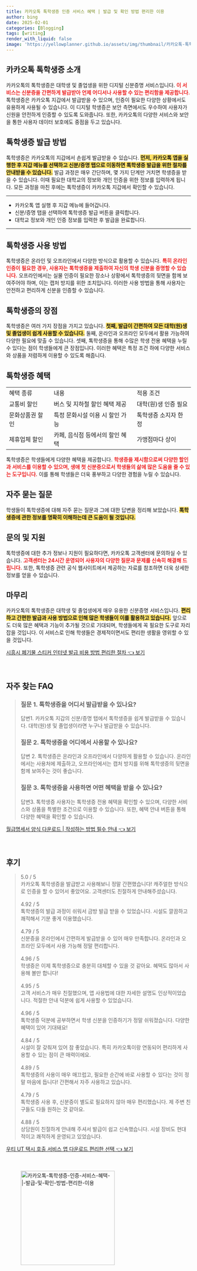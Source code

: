 ```yaml
---
title: 카카오톡 톡학생증 인증 서비스 혜택 | 발급 및 확인 방법 편리한 이용
author: bing
date: 2025-02-01
categories: [Blogging]
tags: [writing]
render_with_liquid: false
image: 'https://yellowplanner.github.io/assets/img/thumbnail/카카오톡-톡학생증-인증-서비스-혜택-|-발급-및-확인-방법-편리한-이용.webp'
---
```



<h2 id='카카오톡_톡학생증_소개'>카카오톡 톡학생증 소개</h2>

<p>카카오톡의 톡학생증은 대학생 및 졸업생을 위한 디지털 신분증명 서비스입니다. <b><span style="color: #ee2323;">이 서비스는 신분증을 간편하게 발급받아 언제 어디서나 사용할 수 있는 편리함을 제공합니다.</span></b> 톡학생증은 카카오톡 지갑에서 발급받을 수 있으며, 인증이 필요한 다양한 상황에서도 유용하게 사용될 수 있습니다. 이 디지털 학생증은 보안 측면에서도 우수하여 사용자가 신원을 안전하게 인증할 수 있도록 도와줍니다. 또한, 카카오톡의 다양한 서비스와 보안을 통한 사용자 데이터 보호에도 중점을 두고 있습니다.</p>

<h2 id='톡학생증_발급_방법'>톡학생증 발급 방법</h2>

<p>톡학생증은 카카오톡의 지갑에서 손쉽게 발급받을 수 있습니다. <b><span style="background-color: #ffe066;">먼저, 카카오톡 앱을 실행한 후 지갑 메뉴를 선택하고 신분/증명 탭으로 이동하면 톡학생증 발급을 위한 절차를 안내받을 수 있습니다.</span></b> 발급 과정은 매우 간단하며, 몇 가지 단계만 거치면 학생증을 받을 수 있습니다. 이때 필요한 대학교의 정보와 개인 인증을 위한 정보를 입력하게 됩니다. 모든 과정을 마친 후에는 톡학생증이 카카오톡 지갑에서 확인할 수 있습니다.</p>

<hr />

<ul>
    <li>카카오톡 앱 실행 후 지갑 메뉴에 들어갑니다.</li>
    <li>신분/증명 탭을 선택하여 톡학생증 발급 버튼을 클릭합니다.</li>
    <li>대학교 정보와 개인 인증 정보를 입력한 후 발급을 완료합니다.</li>
</ul>

<hr />

<h2 id='톡학생증_사용_방법'>톡학생증 사용 방법</h2>

<p>톡학생증은 온라인 및 오프라인에서 다양한 방식으로 활용할 수 있습니다. <b><span style="color: #ee2323;">특히 온라인 인증이 필요한 경우, 사용자는 톡학생증을 제출하여 자신의 학생 신분을 증명할 수 있습니다.</span></b> 오프라인에서는 실물 인증이 필요한 장소나 상황에서 톡학생증의 뒷면을 함께 보여주어야 하며, 이는 캡처 방지를 위한 조치입니다. 이러한 사용 방법을 통해 사용자는 안전하고 편리하게 신분을 인증할 수 있습니다.</p>

<h2 id='톡학생증의_장점'>톡학생증의 장점</h2>

<p>톡학생증은 여러 가지 장점을 가지고 있습니다. <b><span style="background-color: #ffe066;">첫째, 발급이 간편하여 모든 대학(원)생 및 졸업생이 쉽게 사용할 수 있습니다.</span></b> 둘째, 온라인과 오프라인 모두에서 활용 가능하여 다양한 필요에 맞출 수 있습니다. 셋째, 톡학생증을 통해 수많은 학생 전용 혜택을 누릴 수 있다는 점이 학생들에게 큰 장점입니다. 이러한 혜택은 특정 조건 하에 다양한 서비스와 상품을 저렴하게 이용할 수 있도록 해줍니다.</p>

<h2 id='톡학생증_혜택'>톡학생증 혜택</h2>

<table>
    <tr>
        <td>혜택 종류</td>
        <td>내용</td>
        <td>적용 조건</td>
    </tr>
    <tr>
        <td>교통비 할인</td>
        <td>버스 및 지하철 할인 혜택 제공</td>
        <td>대학(원)생 인증 필요</td>
    </tr>
    <tr>
        <td>문화상품권 할인</td>
        <td>특정 문화시설 이용 시 할인 가능</td>
        <td>톡학생증 소지자 한정</td>
    </tr>
    <tr>
        <td>제휴업체 할인</td>
        <td>카페, 음식점 등에서의 할인 혜택</td>
        <td>가맹점마다 상이</td>
    </tr>
</table>

<p>톡학생증은 학생들에게 다양한 혜택을 제공합니다. <b><span style="color: #ee2323;">학생증을 제시함으로써 다양한 할인과 서비스를 이용할 수 있으며, 생애 첫 신분증으로서 학생들의 삶에 많은 도움을 줄 수 있는 도구입니다.</span></b> 이를 통해 학생들은 더욱 풍부하고 다양한 경험을 누릴 수 있습니다.</p>

<h2 id='자주_묻는_질문'>자주 묻는 질문</h2>

<p>학생들이 톡학생증에 대해 자주 묻는 질문과 그에 대한 답변을 정리해 보았습니다. <b><span style="background-color: #ffe066;">톡학생증에 관한 정보를 명확히 이해하는데 큰 도움이 될 것입니다.</span></b></p>

<h2 id='문의_및_지원'>문의 및 지원</h2>

<p>톡학생증에 대한 추가 정보나 지원이 필요하다면, 카카오톡 고객센터에 문의하실 수 있습니다. <b><span style="color: #ee2323;">고객센터는 24시간 운영되어 사용자의 다양한 질문과 문제를 신속히 해결해 드립니다.</span></b> 또한, 톡학생증 관련 공식 웹사이트에서 제공하는 자료를 참조하면 더욱 상세한 정보를 얻을 수 있습니다.</p>

<h2 id='마무리'>마무리</h2>

<p>카카오톡의 톡학생증은 대학생 및 졸업생에게 매우 유용한 신분증명 서비스입니다. <b><span style="background-color: #ffe066;">편리하고 간편한 발급과 사용 방법으로 인해 많은 학생들이 이를 활용하고 있습니다.</span></b> 앞으로도 더욱 많은 혜택과 기능이 추가될 것으로 기대되며, 학생들에게 꼭 필요한 도구로 자리 잡을 것입니다. 이 서비스로 인해 학생들은 경제적이면서도 편리한 생활을 영위할 수 있을 것입니다.</p>


<p><a class="click-button" title="시흥시 폐기물 스티커 인터넷 발급 비용 방법 편리한 절차" href="https://yellowplanner.github.io/posts/%EC%8B%9C%ED%9D%A5%EC%8B%9C-%ED%8F%90%EA%B8%B0%EB%AC%BC-%EC%8A%A4%ED%8B%B0%EC%BB%A4-%EC%9D%B8%ED%84%B0%EB%84%B7-%EB%B0%9C%EA%B8%89-%EB%B9%84%EC%9A%A9-%EB%B0%A9%EB%B2%95-%ED%8E%B8%EB%A6%AC%ED%95%9C-%EC%A0%88%EC%B0%A8/" rel="dofollow">시흥시 폐기물 스티커 인터넷 발급 비용 방법 편리한 절차 👈 보기</a></p><br>
<h2 id='자주_찾는_FAQ'>자주 찾는 FAQ</h2>
<div itemscope="" itemtype="https://schema.org/FAQPage"> 
<blockquote> 
<div itemscope="" itemprop="mainEntity" itemtype="https://schema.org/Question"> 
<h3 itemprop="name">질문 1. 톡학생증을 어디서 발급받을 수 있나요? </h3> 
<div itemscope="" itemprop="acceptedAnswer" itemtype="https://schema.org/Answer"> 
<span itemprop="text"> 
<p>답변1. 카카오톡 지갑의 신분/증명 탭에서 톡학생증을 쉽게 발급받을 수 있습니다. 대학(원)생 및 졸업생이라면 누구나 발급받을 수 있습니다.</p> 
</span> 
</div> 
</div> 
<div itemscope="" itemprop="mainEntity" itemtype="https://schema.org/Question"> 
<h3 itemprop="name">질문 2. 톡학생증을 어디에서 사용할 수 있나요? </h3> 
<div itemscope="" itemprop="acceptedAnswer" itemtype="https://schema.org/Answer"> 
<span itemprop="text"> 
<p>답변 2. 톡학생증은 온라인과 오프라인에서 다양하게 활용할 수 있습니다. 온라인에서는 사용처에 제출하고, 오프라인에서는 캡처 방지를 위해 톡학생증의 뒷면을 함께 보여주는 것이 좋습니다.</p> 
</span> 
</div> 
</div> 
<div itemscope="" itemprop="mainEntity" itemtype="https://schema.org/Question"> 
<h3 itemprop="name">질문 3. 톡학생증을 사용하면 어떤 혜택을 받을 수 있나요?</h3> 
<div itemscope="" itemprop="acceptedAnswer" itemtype="https://schema.org/Answer"> 
<span itemprop="text"> 
<p>답변3. 톡학생증 사용자는 톡학생증 전용 혜택을 확인할 수 있으며, 다양한 서비스와 상품을 특별한 조건으로 이용할 수 있습니다. 또한, 혜택 안내 버튼을 통해 다양한 혜택을 확인할 수 있습니다.</p> 
</span> 
</div> 
</div> 
</blockquote> 
</div>
<p><a class="click-button" title="월급명세서 양식 다운로드 | 작성하는 방법 필수 안내" href="https://yellowplanner.github.io/posts/%EC%9B%94%EA%B8%89%EB%AA%85%EC%84%B8%EC%84%9C-%EC%96%91%EC%8B%9D-%EB%8B%A4%EC%9A%B4%EB%A1%9C%EB%93%9C-%EC%9E%91%EC%84%B1%ED%95%98%EB%8A%94-%EB%B0%A9%EB%B2%95-%ED%95%84%EC%88%98-%EC%95%88%EB%82%B4/" rel="dofollow">월급명세서 양식 다운로드 | 작성하는 방법 필수 안내 👈 보기</a></p><br>
<h2 id='후기'>후기</h2>
<div itemscope itemtype="https://schema.org/Product">
  <blockquote>
  <div itemprop="review" itemscope itemtype="https://schema.org/Review">
      <div itemprop="reviewRating" itemscope itemtype="https://schema.org/Rating"> <span itemprop="ratingValue">5.0</span> / <span itemprop="bestRating">5</span> </div>
      <span itemprop="reviewBody">카카오톡 톡학생증을 발급받고 사용해보니 정말 간편했습니다! 캐주얼한 방식으로 인증을 할 수 있어서 좋았어요. 고객센터도 친절하게 안내해주셨습니다.</span>
  </div>
  <br>
  <div itemprop="review" itemscope itemtype="https://schema.org/Review">
      <div itemprop="reviewRating" itemscope itemtype="https://schema.org/Rating"> <span itemprop="ratingValue">4.92</span> / <span itemprop="bestRating">5</span> </div>
      <span itemprop="reviewBody">톡학생증의 발급 과정이 쉬워서 금방 발급 받을 수 있었습니다. 시설도 깔끔하고 쾌적해서 기분 좋게 이용했습니다.</span>
  </div>
  <br>
  <div itemprop="review" itemscope itemtype="https://schema.org/Review">
      <div itemprop="reviewRating" itemscope itemtype="https://schema.org/Rating"> <span itemprop="ratingValue">4.79</span> / <span itemprop="bestRating">5</span> </div>
      <span itemprop="reviewBody">신분증을 온라인에서 간편하게 발급받을 수 있어 매우 만족합니다. 온라인과 오프라인 모두에서 사용 가능해 정말 편리합니다.</span>
  </div>
  <br>
  <div itemprop="review" itemscope itemtype="https://schema.org/Review">
      <div itemprop="reviewRating" itemscope itemtype="https://schema.org/Rating"> <span itemprop="ratingValue">4.96</span> / <span itemprop="bestRating">5</span> </div>
      <span itemprop="reviewBody">학생증은 이제 톡학생증으로 충분히 대체할 수 있을 것 같아요. 혜택도 많아서 사용해 볼만 합니다!</span>
  </div>
  <br>
  <div itemprop="review" itemscope itemtype="https://schema.org/Review">
      <div itemprop="reviewRating" itemscope itemtype="https://schema.org/Rating"> <span itemprop="ratingValue">4.95</span> / <span itemprop="bestRating">5</span> </div>
      <span itemprop="reviewBody">고객 서비스가 매우 친절했으며, 앱 사용법에 대한 자세한 설명도 인상적이었습니다. 적절한 안내 덕분에 쉽게 사용할 수 있었습니다.</span>
  </div>
  <br>
  <div itemprop="review" itemscope itemtype="https://schema.org/Review">
      <div itemprop="reviewRating" itemscope itemtype="https://schema.org/Rating"> <span itemprop="ratingValue">4.96</span> / <span itemprop="bestRating">5</span> </div>
      <span itemprop="reviewBody">톡학생증 덕분에 공부하면서 학생 신분을 인증하기가 정말 쉬워졌습니다. 다양한 혜택이 있어 기대돼요!</span>
  </div>
  <br>
  <div itemprop="review" itemscope itemtype="https://schema.org/Review">
      <div itemprop="reviewRating" itemscope itemtype="https://schema.org/Rating"> <span itemprop="ratingValue">4.84</span> / <span itemprop="bestRating">5</span> </div>
      <span itemprop="reviewBody">시설이 잘 갖춰져 있어 참 좋았습니다. 특히 카카오톡이랑 연동되어 편리하게 사용할 수 있는 점이 큰 매력이에요.</span>
  </div>
  <br>
  <div itemprop="review" itemscope itemtype="https://schema.org/Review">
      <div itemprop="reviewRating" itemscope itemtype="https://schema.org/Rating"> <span itemprop="ratingValue">4.89</span> / <span itemprop="bestRating">5</span> </div>
      <span itemprop="reviewBody">톡학생증의 사용이 매우 매끄럽고, 필요한 순간에 바로 사용할 수 있다는 것이 정말 마음에 듭니다! 간편해서 자주 사용하고 있습니다.</span>
  </div>
  <br>
  <div itemprop="review" itemscope itemtype="https://schema.org/Review">
      <div itemprop="reviewRating" itemscope itemtype="https://schema.org/Rating"> <span itemprop="ratingValue">4.79</span> / <span itemprop="bestRating">5</span> </div>
      <span itemprop="reviewBody">톡학생증 사용 후, 신분증이 별도로 필요하지 않아 매우 편리했습니다. 제 주변 친구들도 다들 원하는 것 같아요.</span>
  </div>
  <br>
  <div itemprop="review" itemscope itemtype="https://schema.org/Review">
      <div itemprop="reviewRating" itemscope itemtype="https://schema.org/Rating"> <span itemprop="ratingValue">4.88</span> / <span itemprop="bestRating">5</span> </div>
      <span itemprop="reviewBody">상담원이 친절하게 안내해 주셔서 발급이 쉽고 신속했습니다. 시설 장비도 현대적이고 쾌적하게 운영되고 있었습니다.</span>
  </div>
  </blockquote>
</div>
<p><a class="click-button" title="우티 UT 택시 호출 서비스 앱 다운로드 편리한 선택" href="https://yellowplanner.github.io/posts/%EC%9A%B0%ED%8B%B0-UT-%ED%83%9D%EC%8B%9C-%ED%98%B8%EC%B6%9C-%EC%84%9C%EB%B9%84%EC%8A%A4-%EC%95%B1-%EB%8B%A4%EC%9A%B4%EB%A1%9C%EB%93%9C-%ED%8E%B8%EB%A6%AC%ED%95%9C-%EC%84%A0%ED%83%9D/" rel="dofollow">우티 UT 택시 호출 서비스 앱 다운로드 편리한 선택 👈 보기</a></p><br>
<figure class="image"><img src="https://yellowplanner.github.io/assets/img/thumbnail/카카오톡-톡학생증-인증-서비스-혜택-|-발급-및-확인-방법-편리한-이용.webp" alt="카카오톡-톡학생증-인증-서비스-혜택-|-발급-및-확인-방법-편리한-이용" width="256" height="256"></figure>